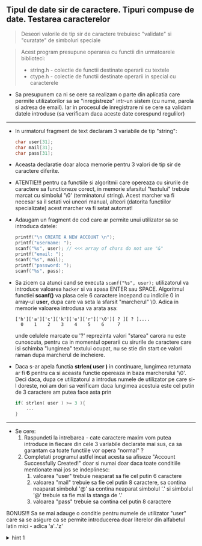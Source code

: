 ## Tipul de date sir de caractere. Tipuri compuse de date. Testarea caracterelor

> Deseori valorile de tip sir de caractere trebuiesc "validate" si "curatate" de simboluri speciale

> Acest program presupune operarea cu functii din urmatoarele biblioteci:
> * string.h - colectie de functii destinate operarii cu textele
> * ctype.h  - colectie de functii destinate operarii in special cu caracterele


* Sa presupunem ca ni se cere sa realizam o parte din aplicatia care permite utilizatorilor sa se "inregistreze" intr-un sistem (cu nume, parola si adresa de email). Iar in procesul de inregistrare ni se cere sa validam datele introduse (sa verificam daca aceste date corespund regulilor)

---

* In urmatorul fragment de text declaram 3 variabile de tip "string":

    ```c
    char user[31];
    char mail[31];
    char pass[31];
    ```
* Aceasta declaratie doar aloca memorie pentru 3 valori de tip sir de caractere diferite. 
* ATENTIE!!! pentru ca functiile si algoritmii care opereaza cu sirurile de caractere sa functioneze corect, in memorie sfarsitul "textului" trebuie marcat cu simbolul '\0' (terminatorul string). Acest marcher va fi necesar sa il setati voi uneori manual, alteori (datorita functiilor specializate) acest marcher va fi setat automat!   
* Adaugam un fragment de cod care ar permite unui utilizator sa se introduca datele:
    ```c
    printf("\n CREATE A NEW ACCOUNT \n");
    printf("username: ");
    scanf("%s", user); // <<< array of chars do not use "&"
    printf("email: ");
    scanf("%s", mail); 
    printf("password: ");
    scanf("%s", pass); 
    ```  
* Sa zicem ca atunci cand se executa ``` scanf("%s", user); ``` utilizatorul va introduce valoarea ```hacker``` si va apasa ENTER sau SPACE. Algoritmul functiei **scanf()** va plasa cele 6 caractere incepand cu indicile 0 in array-ul **user**, dupa care va seta la sfarsit "marcherul" \0. Adica in memorie valoarea introdusa va arata asa:
    ```
    ['h']['a']['c']['k']['e']['r']['\0'][ ? ][ ? ]....
      0    1    2    3    4    5    6     7 
    ```
    unde celulele marcate cu '?' reprezinta valori "starea" carora nu este cunoscuta, pentru ca in momentul operarii cu sirurile de caractere care isi schimba "lungimea" textului ocupat, nu se stie din start ce valori raman dupa marcherul de incheiere.

* Daca s-ar apela functia **strlen( user )** in continuare, lungimea returnata ar fi **6** pentru ca si aceasta functie opereaza in baza marcherului '\0'. Deci daca, dupa ce utilizatorul a introdus numele de utilizator pe care si-l doreste, noi am dori sa verificam daca lungimea acestuia este cel putin de 3 caractere am putea face asta prin 
  ```c
  if( strlen( user ) >= 3 ){
      ...
  }
  ```
---

* Se cere:
    1. Raspundeti la intrebarea - cate caractere maxim vom putea introduce in fiecare din cele 3 variabile declarate mai sus, ca sa garantam ca toate functiile vor opera "normal" ?
    2. Completati programul astfel incat acesta sa afiseze "Account Successfully Created!" doar si numai doar daca toate conditiile mentionate mai jos se indeplinesc:
       1. valoarea "user" trebuie neaparat sa fie cel putin 6 caractere
       2. valoarea "mail" trebuie sa fie cel putin 8 caractere, sa contina neaparat simbolul '@' sa contina neaparat simbolul '.' si simbolul '@' trebuie sa fie mai la stanga de '.'
       3. valoarea "pass" trebuie sa contina cel putin 8 caractere

BONUS!!! Sa se mai adauge o conditie pentru numele de utilizator "user" care sa se asigure ca se permite introducerea doar literelor din alfabetul latin mici - adica 'a'..'z'
    <details>
        <summary>hint 1</summary>
        daca utilizam functia **islower( user[0] )** din biblioteca **ctype.h** vom afla doar daca prima litera din numele de utilizator nu este majuscula!
    </details>